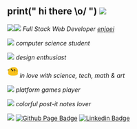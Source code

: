 ## print(" hi there \\o/ ") <img src="https://user-images.githubusercontent.com/5679180/79618120-0daffb80-80be-11ea-819e-d2b0fa904d07.gif" width="27px">

<img align="left" src="https://github.com/anathayna/anathayna/blob/master/assets/pusheencode.gif"/>

<p></a><img src="https://media.giphy.com/media/WUlplcMpOCEmTGBtBW/giphy.gif" width="30"><em> Full Stack Web Developer <a href="http://www.enjoei.com.br">enjoei</em></p>
<p></a><img src="https://github.com/anathayna/anathayna/blob/master/assets/bmo.gif?raw=1" width="30vw"/> <em> computer science student</em></p>
<p></a><img src="https://github.com/anathayna/anathayna/blob/master/assets/enthusiast.gif?raw=1" width="35vw"/> <em>design enthusiast</em></p>
<p></a><img src="https://github.com/anathayna/anathayna/blob/master/assets/happy.gif?raw=1" width="25vw"/> <em> in love with science, tech, math & art</em></p>
<p></a><img src="https://github.com/anathayna/anathayna/blob/master/assets/coin.gif?raw=1" width="20vw"/> <em> platform games player</em></p>
<p></a><img src="https://github.com/anathayna/anathayna/blob/master/assets/nyancat.gif?raw=1" width="45vw"/> <em> colorful post-it notes lover</em></p>

<img src="https://media.giphy.com/media/VgCDAzcKvsR6OM0uWg/giphy.gif" width="50"> [![Github Page Badge](https://img.shields.io/badge/-Github_Page-000?style=flat-square&logo=Github&logoColor=white&link=https://anathayna.github.io)](https://github.com/jonatansegovia)
[![Linkedin Badge](https://img.shields.io/badge/-LinkedIn-blue?style=flat-square&logo=Linkedin&logoColor=white&link=https://www.linkedin.com/in/anathaynafranca/)](https://www.linkedin.com/in/jonatan-segovia-dev/)

